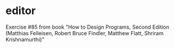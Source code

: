 # editor
Exercise #85 from book "How to Design Programs, Second Edition (Matthias Felleisen, Robert Bruce Findler, Matthew Flatt, Shriram Krishnamurthi)"
